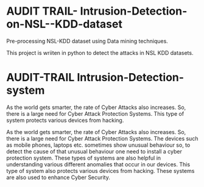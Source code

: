 # AUDIT TRAIL- Intrusion-Detection-on-NSL--KDD-dataset

Pre-processing NSL-KDD dataset using Data mining techniques.

This project is wriiten in python to detect the attacks in NSL KDD datasets.



# AUDIT-TRAIL   Intrusion-Detection-system

As the world gets smarter, the rate of Cyber Attacks also increases. So, there is a large need for Cyber Attack Protection Systems. This type of system protects various devices from hacking. 


As the world gets smarter, the rate of Cyber Attacks also increases. So, there is a large need for Cyber Attack Protection Systems. The devices such as mobile phones, laptops etc. sometimes show unusual behaviour so, to detect the cause of that unusual behaviour one need to install a cyber protection system. These types of systems are also helpful in understanding various different anomalies that occur in our devices. This type of system also protects various devices from hacking. These systems are also used to enhance Cyber Security.

